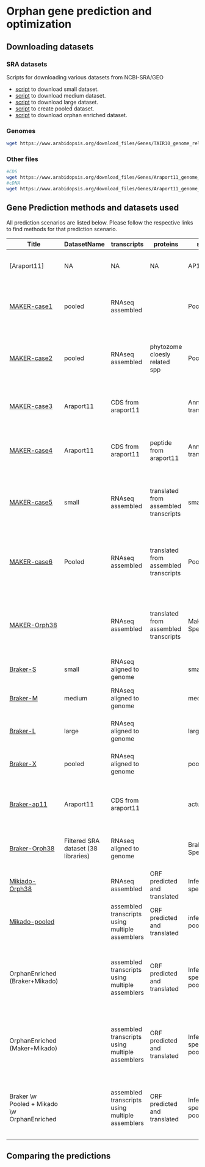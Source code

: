 # Orphan gene prediction and optimization

## Downloading datasets

### SRA datasets

Scripts for downloading various datasets from NCBI-SRA/GEO

* [script](scripts/fetch-small-dataset-from-ncbi.sh) to download small dataset.
* [script](scripts/fetch-medium-dataset-from-ncbi.sh) to download medium dataset.
* [script](scripts/fetch-large-dataset-from-ncbi.sh) to download large dataset.
* [script](scripts/create-pooled-dataset.sh) to create pooled dataset.
* [script](scripts/create-pooled-dataset.sh) to download orphan enriched dataset.

### Genomes

```bash
wget https://www.arabidopsis.org/download_files/Genes/TAIR10_genome_release/TAIR10_chromosome_files/TAIR10_chr_all.fas
```

### Other files


```bash
#CDS
wget https://www.arabidopsis.org/download_files/Genes/Araport11_genome_release/Araport11_blastsets/Araport11_genes.201606.cds.fasta.gz
#cDNA
wget https://www.arabidopsis.org/download_files/Genes/Araport11_genome_release/Araport11_blastsets/Araport11_genes.201606.cdna.fasta.gz

```



## Gene Prediction methods and datasets used

All prediction scenarios are listed below. Please follow the respective links to find methods for that prediction scenario.

| Title                                       | DatasetName                         | transcripts                                     | proteins                              | shortname                       | LongName                                                                          |
|---------------------------------------------|-------------------------------------|-------------------------------------------------|---------------------------------------|---------------------------------|-----------------------------------------------------------------------------------|
| [Araport11]                                   | NA                                  | NA                                              | NA                                    | AP11                            | Current version of A. thaliana annotation                                         |
| [MAKER-case1](maker-case1/README.md)                                 | pooled                              | RNAseq assembled                                |                                       | Pool                            | Maker pooled dataset (assembled transcripts only)                                 |
| [MAKER-case2](maker-case2/README.md)                                 | pooled                              | RNAseq assembled                                | phytozome cloesly related spp         | Pool+Phy                        | Maker pooled dataset (transcripts  and phytozome proteins)                        |
| [MAKER-case3](maker-case3/README.md)                                 | Araport11                           | CDS from araport11                              |                                       | Annotated transcripts           | Maker using ARAPORT 11 transcripts as evidence                                    |
| [MAKER-case4](maker-case4/README.md)                                 | Araport11                           | CDS from araport11                              | peptide from araport11                | Annotated transcripts+prots     | Maker using ARAPORT 11 transcripts and proteins as evidence                       |
| [MAKER-case5](maker-case5/README.md)                                 | small                               | RNAseq assembled                                | translated from assembled transcripts | small+tran                      | Maker small dataset (assembled transcripts and its translated proteins)           |
| [MAKER-case6](maker-case6/README.md)                                 | Pooled                              | RNAseq assembled                                | translated from assembled transcripts | Pool+tran                       | Maker pooled dataset (assembled transcripts and its translated proteins)          |
| [MAKER-Orph38](maker-orph38/README.md)                                |                                     | RNAseq assembled                               | translated from assembled transcripts | Maker-Special38                 | Maker with 38 RNAseq libraries (assembled transcripts and translated proteins)    |
| [Braker-S](braker-S/README.md)                                    | small                               | RNAseq aligned to genome                        |                                       | small-raw                       | Braker small dataset (raw RNA-Seq)                                                |
| [Braker-M](braker-M/README.md)                                    | medium                              | RNAseq aligned to genome                        |                                       | med-raw                         | Braker Medium dataset (raw RNA-Seq)                                               |
| [Braker-L](braker-L/README.md)                                    | large                               | RNAseq aligned to genome                        |                                       | large-raw                       | Braker Large dataset (raw RNA-Seq)                                                |
| [Braker-X](braker-X/README.md)                                    | pooled                              | RNAseq aligned to genome                        |                                       | pooled-raw                      | Braker pooled dataset (raw RNA-Seq)                                               |
| [Braker-ap11](braker-ap11/README.md)                                 | Araport11                           | CDS from araport11                              |                                       | actual                          | Braker predictions using ARAPORT11 actual CDS sequences                           |
| [Braker-Orph38](braker-orph38/README.md)                               | Filtered SRA dataset (38 libraries) | RNAseq aligned to genome                        |                                       | Braker-Special38                | Braker with 38 RNAseq libraries (raw RNAseq)                                      |
| [Mikiado-Orph38]()                              |                                     | RNAseq assembled                                | ORF predicted and translated          | Inference-special38             | Mikado with 38 RNAseq libraries                                                   |
| [Mikado-pooled]()                               |                                     | assembled transcripts using multiple assemblers | ORF predicted and translated          | inference-pooled                | Mikado using pooled dataset                                                       |
| OrphanEnriched (Braker+Mikado)              |                                     | assembled transcripts using multiple assemblers | ORF predicted and translated          | Inference-special+Braker-pooled | Mikad with 38 RNAseq libraries + polished with BRAKER orphan enriched predictions |
| OrphanEnriched (Maker+Mikado)               |                                     | assembled transcripts using multiple assemblers | ORF predicted and translated          | Inference-special+Maker-pooled  | Mikad with 38 RNAseq libraries + polished with Maker orphan enriched predictions  |
| Braker \w Pooled + Mikado \w OrphanEnriched |                                     | assembled transcripts using multiple assemblers | ORF predicted and translated          | Inference-special+Maker-pooled  | Mikad with 38 RNAseq libraries + polished with BRAKER pooled predictions          |


## Comparing the predictions

